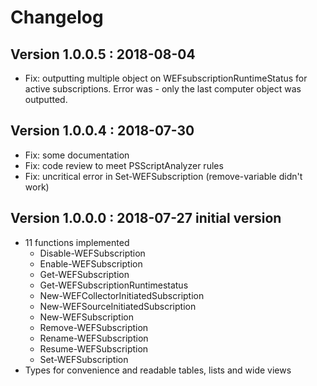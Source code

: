 # Changelog 
## Version 1.0.0.5 : 2018-08-04 
- Fix: outputting multiple object on WEFsubscriptionRuntimeStatus for active subscriptions. Error was - only the last computer object was outputted.

## Version 1.0.0.4 : 2018-07-30 
- Fix: some documentation
- Fix: code review to meet PSScriptAnalyzer rules
- Fix: uncritical error in Set-WEFSubscription (remove-variable didn't work)

## Version 1.0.0.0 : 2018-07-27 initial version
- 11 functions implemented
   - Disable-WEFSubscription
   - Enable-WEFSubscription
   - Get-WEFSubscription
   - Get-WEFSubscriptionRuntimestatus
   - New-WEFCollectorInitiatedSubscription
   - New-WEFSourceInitiatedSubscription
   - New-WEFSubscription
   - Remove-WEFSubscription
   - Rename-WEFSubscription
   - Resume-WEFSubscription
   - Set-WEFSubscription
- Types for convenience and readable tables, lists and wide views
